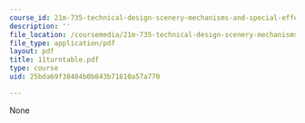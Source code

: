 ```yaml
---
course_id: 21m-735-technical-design-scenery-mechanisms-and-special-effects-spring-2004
description: ''
file_location: /coursemedia/21m-735-technical-design-scenery-mechanisms-and-special-effects-spring-2004/25bda69f38404b0b843b71810a57a770_11turntable.pdf
file_type: application/pdf
layout: pdf
title: 11turntable.pdf
type: course
uid: 25bda69f38404b0b843b71810a57a770

---
```

None
